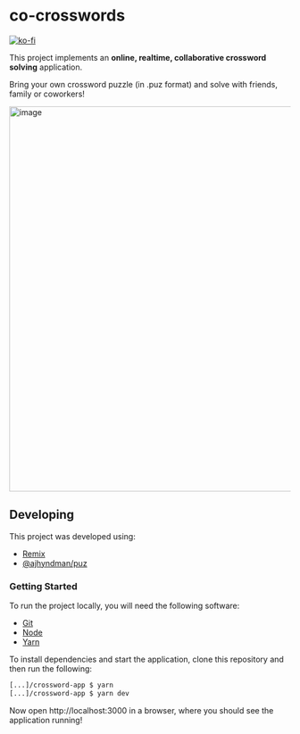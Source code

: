 # co-crosswords

[![ko-fi](https://ko-fi.com/img/githubbutton_sm.svg)](https://ko-fi.com/C0C2RO28J)

This project implements an **online, realtime, collaborative crossword solving** application.

Bring your own crossword puzzle (in .puz format) and solve with friends, family or coworkers!

<img width="690" alt="image" src="https://github.com/ajhyndman/crossword-app/assets/11449340/ae0cafca-2129-4197-a829-54e15e584e7f">

## Developing

This project was developed using:

  - [Remix](https://remix.run/)
  - [@ajhyndman/puz](https://github.com/ajhyndman/puz)

### Getting Started

To run the project locally, you will need the following software:

  - [Git](https://git-scm.com/)
  - [Node](https://nodejs.org/en/)
  - [Yarn](https://yarnpkg.com/)

To install dependencies and start the application, clone this repository and then run the following:

```bash
[...]/crossword-app $ yarn
[...]/crossword-app $ yarn dev
```

Now open http://localhost:3000 in a browser, where you should see the application running!
